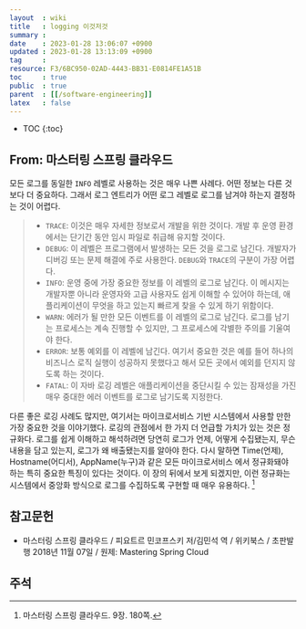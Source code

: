 ```yaml
---
layout  : wiki
title   : logging 이것저것
summary : 
date    : 2023-01-28 13:06:07 +0900
updated : 2023-01-28 13:13:09 +0900
tag     : 
resource: F3/6BC950-02AD-4443-BB31-E0814FE1A51B
toc     : true
public  : true
parent  : [[/software-engineering]]
latex   : false
---
```

* TOC
{:toc}

## From: 마스터링 스프링 클라우드

>
모든 로그를 동일한 `INFO` 레벨로 사용하는 것은 매우 나쁜 사례다.
어떤 정보는 다른 것보다 더 중요하다.
그래서 로그 엔트리가 어떤 로그 레벨로 로그를 남겨야 하는지 결정하는 것이 어렵다.
>
> - `TRACE`: 이것은 매우 자세한 정보로서 개발을 위한 것이다. 개발 후 운영 환경에서는 단기간 동안 임시 파일로 취급해 유지할 것이다.
> - `DEBUG`: 이 레벨은 프로그램에서 발생하는 모든 것을 로그로 남긴다. 개발자가 디버깅 또는 문제 해결에 주로 사용한다. `DEBUG`와 `TRACE`의 구분이 가장 어렵다.
> - `INFO`: 운영 중에 가장 중요한 정보를 이 레벨의 로그로 남긴다. 이 메시지는 개발자뿐 아니라 운영자와 고급 사용자도 쉽게 이해할 수 있어야 하는데, 애플리케이션이 무엇을 하고 있는지 빠르게 찾을 수 있게 하기 위함이다.
> - `WARN`: 에러가 될 만한 모든 이벤트를 이 레벨의 로그로 남긴다. 로그를 남기는 프로세스는 계속 진행할 수 있지만, 그 프로세스에 각별한 주의를 기울여야 한다.
> - `ERROR`: 보통 예외를 이 레벨에 남긴다. 여기서 중요한 것은 예를 들어 하나의 비즈니스 로직 실행이 성공하지 못했다고 해서 모든 곳에서 예외를 던지지 않도록 하는 것이다.
> - `FATAL`: 이 자바 로깅 레벨은 애플리케이션을 중단시킬 수 있는 잠재성을 가진 매우 중대한 에러 이벤트를 로그로 남기도록 지정한다.
>
다른 좋은 로깅 사례도 많지만, 여기서는 마이크로서비스 기반 시스템에서 사용할 만한 가장 중요한 것을 이야기했다.
로깅의 관점에서 한 가지 더 언급할 가치가 있는 것은 정규화다.
로그를 쉽게 이해하고 해석하려면 당연히 로그가 언제, 어떻게 수집됐는지, 무슨 내용을 담고 있는지, 로그가 왜 배출됐는지를 알아야 한다.
다시 말하면 Time(언제), Hostname(어디서), AppName(누구)과 같은 모든 마이크로서비스 에서 정규화돼야 하는 특히 중요한 특징이 있다는 것이다.
이 장의 뒤에서 보게 되겠지만, 이런 정규화는 시스템에서 중앙화 방식으로 로그를 수집하도록 구현할 때 매우 유용하다.
[^msc-180]

## 참고문헌

- 마스터링 스프링 클라우드 / 피요트르 민코프스키 저/김민석 역 / 위키북스 / 초판발행 2018년 11월 07일 / 원제: Mastering Spring Cloud

## 주석

[^msc-180]: 마스터링 스프링 클라우드. 9장. 180쪽.
